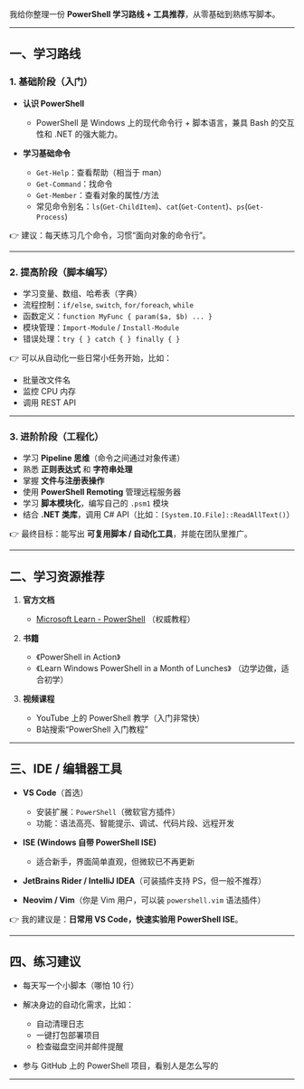 我给你整理一份 **PowerShell 学习路线 + 工具推荐**，从零基础到熟练写脚本。

---

## 一、学习路线

### 1. 基础阶段（入门）

* **认识 PowerShell**

  * PowerShell 是 Windows 上的现代命令行 + 脚本语言，兼具 Bash 的交互性和 .NET 的强大能力。
* **学习基础命令**

  * `Get-Help`：查看帮助（相当于 man）
  * `Get-Command`：找命令
  * `Get-Member`：查看对象的属性/方法
  * 常见命令别名：`ls`(`Get-ChildItem`)、`cat`(`Get-Content`)、`ps`(`Get-Process`)

👉 建议：每天练习几个命令，习惯“面向对象的命令行”。

---

### 2. 提高阶段（脚本编写）

* 学习变量、数组、哈希表（字典）
* 流程控制：`if/else`, `switch`, `for/foreach`, `while`
* 函数定义：`function MyFunc { param($a, $b) ... }`
* 模块管理：`Import-Module` / `Install-Module`
* 错误处理：`try { } catch { } finally { }`

👉 可以从自动化一些日常小任务开始，比如：

* 批量改文件名
* 监控 CPU 内存
* 调用 REST API

---

### 3. 进阶阶段（工程化）

* 学习 **Pipeline 思维**（命令之间通过对象传递）
* 熟悉 **正则表达式** 和 **字符串处理**
* 掌握 **文件与注册表操作**
* 使用 **PowerShell Remoting** 管理远程服务器
* 学习 **脚本模块化**，编写自己的 `.psm1` 模块
* 结合 **.NET 类库**，调用 C# API（比如：`[System.IO.File]::ReadAllText()`）

👉 最终目标：能写出 **可复用脚本 / 自动化工具**，并能在团队里推广。

---

## 二、学习资源推荐

1. **官方文档**

   * [Microsoft Learn - PowerShell](https://learn.microsoft.com/powershell/) （权威教程）
2. **书籍**

   * 《PowerShell in Action》
   * 《Learn Windows PowerShell in a Month of Lunches》 （边学边做，适合初学）
3. **视频课程**

   * YouTube 上的 PowerShell 教学（入门非常快）
   * B站搜索“PowerShell 入门教程”

---

## 三、IDE / 编辑器工具

* **VS Code**（首选）

  * 安装扩展：`PowerShell`（微软官方插件）
  * 功能：语法高亮、智能提示、调试、代码片段、远程开发
* **ISE (Windows 自带 PowerShell ISE)**

  * 适合新手，界面简单直观，但微软已不再更新
* **JetBrains Rider / IntelliJ IDEA**（可装插件支持 PS，但一般不推荐）
* **Neovim / Vim**（你是 Vim 用户，可以装 `powershell.vim` 语法插件）

👉 我的建议是：**日常用 VS Code，快速实验用 PowerShell ISE**。

---

## 四、练习建议

* 每天写一个小脚本（哪怕 10 行）
* 解决身边的自动化需求，比如：

  * 自动清理日志
  * 一键打包部署项目
  * 检查磁盘空间并邮件提醒
* 参与 GitHub 上的 PowerShell 项目，看别人是怎么写的

---


